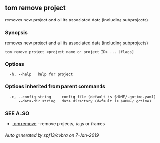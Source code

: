 ## tom remove project

removes new project and all its associated data (including subprojects)

### Synopsis

removes new project and all its associated data (including subprojects)

```
tom remove project <project name or project ID> ... [flags]
```

### Options

```
  -h, --help   help for project
```

### Options inherited from parent commands

```
  -c, --config string     config file (default is $HOME/.gotime.yaml)
      --data-dir string   data directory (default is $HOME/.gotime)
```

### SEE ALSO

* [tom remove](tom_remove.md)	 - remove projects, tags or frames

###### Auto generated by spf13/cobra on 7-Jan-2019

